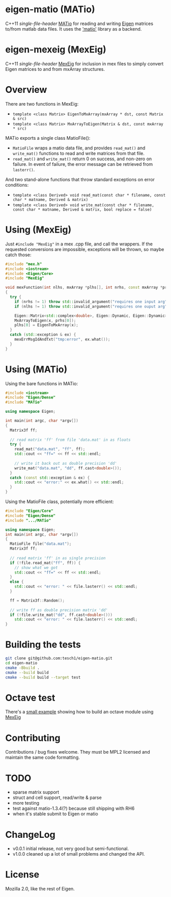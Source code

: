 # eigen-matio (MATio)

C++11 *single-file-header* [MATio](./MATio) for reading and writing
[Eigen](http://http://eigen.tuxfamily.org) matrices to/from matlab
data files.  It uses the
['matio'](http://sourceforge.net/projects/matio/) library as a
backend.

# eigen-mexeig (MexEig)

C++11 *single-file-header* [MexEig](./MexEig) for inclusion in mex files
to simply convert Eigen matrices to and from mxArray structures.

# Overview

There are two functions in MexEig:
- `template <class Matrix> EigenToMxArray(mxArray * dst, const Matrix & src)`
- `template <class Matrix> MxArrayToEigen(Matrix & dst, const mxArray * src)`

MATio exports a single class MatioFile():
- `MatioFile` wraps a matio data file, and provides `read_mat()` and
  `write_mat()` functions to read and write matrices from that file.
- `read_mat()` and `write_mat()` return 0 on success, and non-zero on
  failure.  In event of failure, the error message can be retrieved
  from `lasterr()`.

And two stand-alone functions that throw standard exceptions on
error conditions:
- `template <class Derived> void read_mat(const char * filename, const char * matname, Derived & matrix)`
- `template <class Derived> void write_mat(const char * filename, const char * matname, Derived & matrix, bool replace = false)`


# Using (MexEig)

Just `#include "MexEig"` in a mex .cpp file, and call the wrappers.
If the requested conversions are impossible, exceptions will be
thrown, so maybe catch those:

```cpp
#include "mex.h"
#include <iostream>
#include <Eigen/Core>
#include "MexEig"

void mexFunction(int nlhs, mxArray *plhs[], int nrhs, const mxArray *prhs[])
{
  try {
    if (nrhs != 1) throw std::invalid_argument("requires one input arg");
    if (nlhs != 1) throw std::invalid_argument("requires one ouput arg");

    Eigen::Matrix<std::complex<double>, Eigen::Dynamic, Eigen::Dynamic> x;
    MxArrayToEigen(x, prhs[0]);
    plhs[0] = EigenToMxArray(x);
  }
  catch (std::exception & ex) {
    mexErrMsgIdAndTxt("tmp:error", ex.what());
  }
}
```

# Using (MATio)

Using the bare functions in MATio:
```cpp
#include <iostream>
#include "Eigen/Dense"
#include "MATio"

using namespace Eigen;

int main(int argc, char *argv[])
{
  Matrix3f ff;
  
  // read matrix 'ff' from file 'data.mat' in as floats
  try {
    read_mat("data.mat", "ff", ff);
    std::cout << "ff=" << ff << std::endl;
  
    // write it back out as double precision 'dd'
    write_mat("data.mat", "dd", ff.cast<double>());
  }
  catch (const std::exception & ex) {
    std::cout << "error:" << ex.what() << std::endl;
  }
}
```

Using the MatioFile class, potentially more efficient:

```cpp
#include "Eigen/Core"
#include "Eigen/Dense"
#include ".../MATio"

using namespace Eigen;
int main(int argc, char *argv[])
{
  MatioFile file("data.mat");
  Matrix3f ff;
  
  // read matrix 'ff' in as single precision
  if (!file.read_mat("ff", ff)) {
    // show what we got
    std::cout << "ff=" << ff << std::endl;
  }
  else {
    std::cout << "error: " << file.lasterr() << std::endl;
  }

  ff = Matrix3f::Random();
  
  // write ff as double precision matrix 'dd'
  if (!file.write_mat("dd", ff.cast<double>()))
    std::cout << "error: " << file.lasterr() << std::endl;
}
```

# Building the tests

```sh
git clone git@github.com:tesch1/eigen-matio.git
cd eigen-matio
cmake -Bbuild .
cmake --build build
cmake --build build --target test
```

# Octave test

There's a [small example](./tests/test.m) showing how to build an
octave module using [MexEig](./MexEig)

# Contributing

Contributions / bug fixes welcome.  They must be MPL2 licensed and
maintain the same code formatting.

# TODO
- sparse matrix support
- struct and cell support, read/write & parse
- more testing
 - test against matio-1.3.4(?) because still shipping with RH6
- when it's stable submit to Eigen or matio

# ChangeLog

- v0.0.1
  initial release, not very good but semi-functional.
- v1.0.0
  cleaned up a lot of small problems and changed the API.

# License
Mozilla 2.0, like the rest of Eigen.
